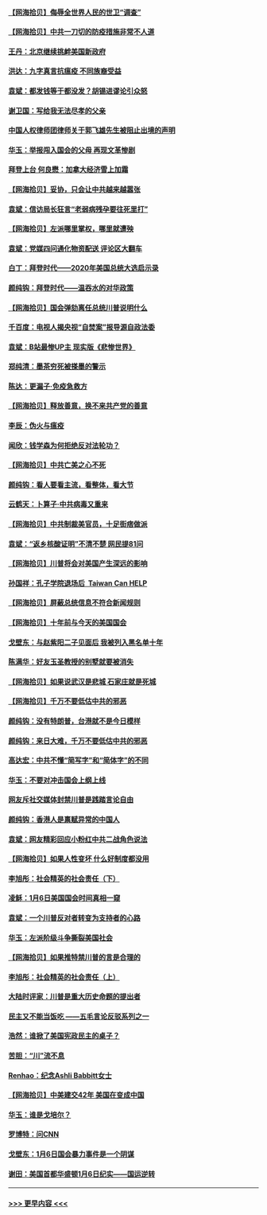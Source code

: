 #### [【网海拾贝】侮辱全世界人民的世卫“调查”](../pages/nsc993/n12727884.md?t=02031001) 
#### [【网海拾贝】中共一刀切的防疫措施非常不人道](../pages/nsc993/n12724879.md?t=02031001) 
#### [王丹：北京继续挑衅美国新政府](../pages/nsc993/n12722456.md?t=02031001) 
#### [洪达：九字真言抗瘟疫 不同族裔受益](../pages/nsc993/n12722448.md?t=02031001) 
#### [袁斌：都发钱等于都没发？胡锡进谬论引众怒](../pages/nsc993/n12722393.md?t=02031001) 
#### [谢卫国：写给我无法尽孝的父亲](../pages/nsc993/n12720325.md?t=02031001) 
#### [中国人权律师团律师关于郭飞雄先生被阻止出境的声明](../pages/nsc993/n12720203.md?t=02031001) 
#### [华玉：举报闯入国会的父母 再现文革惨剧](../pages/nsc993/n12719070.md?t=02031001) 
#### [拜登上台 何良懋：加拿大经济雪上加霜](../pages/nsc993/n12718943.md?t=02031001) 
#### [【网海拾贝】妥协，只会让中共越来越嚣张](../pages/nsc993/n12717392.md?t=02031001) 
#### [袁斌：信访局长狂言“老弱病残孕要往死里打”](../pages/nsc993/n12717343.md?t=02031001) 
#### [【网海拾贝】左派哪里掌权，哪里就遭殃](../pages/nsc993/n12715009.md?t=02031001) 
#### [袁斌：党媒四问通化物资配送 评论区大翻车](../pages/nsc993/n12714950.md?t=02031001) 
#### [白丁：拜登时代——2020年美国总统大选启示录](../pages/nsc993/n12714920.md?t=02031001) 
#### [颜纯钩：拜登时代——温吞水的对华政策](../pages/nsc993/n12713245.md?t=02031001) 
#### [【网海拾贝】国会弹劾离任总统川普说明什么](../pages/nsc993/n12712816.md?t=02031001) 
#### [千百度：电视人揭央视“自焚案”报导源自政法委](../pages/nsc993/n12709760.md?t=02031001) 
#### [袁斌：B站最惨UP主 现实版《悲惨世界》](../pages/nsc993/n12709686.md?t=02031001) 
#### [郑纯清：墨茶穷死被搽墨的警示](../pages/nsc993/n12709262.md?t=02031001) 
#### [陈达：更漏子·免疫急救方](../pages/nsc993/n12709244.md?t=02031001) 
#### [【网海拾贝】释放善意，换不来共产党的善意](../pages/nsc993/n12708361.md?t=02031001) 
#### [李辰：伪火与瘟疫](../pages/nsc993/n12707981.md?t=02031001) 
#### [闻欣：钱学森为何拒绝反对法轮功？](../pages/nsc993/n12707407.md?t=02031001) 
#### [【网海拾贝】中共亡美之心不死](../pages/nsc993/n12707621.md?t=02031001) 
#### [颜纯钩：看人要看主流，看整体，看大节](../pages/nsc993/n12707536.md?t=02031001) 
#### [云鹤天：卜算子‧中共病毒又重来](../pages/nsc993/n12707408.md?t=02031001) 
#### [【网海拾贝】中共制裁美官员，十足街痞做派](../pages/nsc993/n12705115.md?t=02031001) 
#### [袁斌：“返乡核酸证明”不清不楚 网民提81问](../pages/nsc993/n12704982.md?t=02031001) 
#### [【网海拾贝】川普将会对美国产生深远的影响](../pages/nsc993/n12703045.md?t=02031001) 
#### [孙国祥：孔子学院退场后  Taiwan Can HELP](../pages/nsc993/n12702430.md?t=02031001) 
#### [【网海拾贝】屏蔽总统信息不符合新闻规则](../pages/nsc993/n12699998.md?t=02031001) 
#### [【网海拾贝】十年前与今天的美国国会](../pages/nsc993/n12696993.md?t=02031001) 
#### [戈壁东：与赵紫阳二子见面后 我被列入黑名单十年](../pages/nsc993/n12696215.md?t=02031001) 
#### [陈满华：好友玉圣教授的别墅就要被消失](../pages/nsc993/n12695411.md?t=02031001) 
#### [【网海拾贝】如果说武汉是悲城 石家庄就是死城](../pages/nsc993/n12694589.md?t=02031001) 
#### [【网海拾贝】千万不要低估中共的邪恶](../pages/nsc993/n12692771.md?t=02031001) 
#### [颜纯钩：没有特朗普，台港就不是今日模样](../pages/nsc993/n12692678.md?t=02031001) 
#### [颜纯钩：来日大难，千万不要低估中共的邪恶](../pages/nsc993/n12692080.md?t=02031001) 
#### [高达宏：中共不懂“简写字”和“简体字”的不同](../pages/nsc993/n12692068.md?t=02031001) 
#### [华玉：不要对冲击国会上纲上线](../pages/nsc993/n12689948.md?t=02031001) 
#### [网友斥社交媒体封禁川普是践踏言论自由](../pages/nsc993/n12687482.md?t=02031001) 
#### [颜纯钩：香港人是禀赋异常的中国人](../pages/nsc993/n12685142.md?t=02031001) 
#### [袁斌：网友精彩回应小粉红中共二战角色说法](../pages/nsc993/n12684994.md?t=02031001) 
#### [【网海拾贝】如果人性变坏 什么好制度都没用](../pages/nsc993/n12683000.md?t=02031001) 
#### [李旭彤：社会精英的社会责任（下）](../pages/nsc993/n12680604.md?t=02031001) 
#### [凌稣：1月6日美国国会时间真相一窥](../pages/nsc993/n12682780.md?t=02031001) 
#### [袁斌：一个川普反对者转变为支持者的心路](../pages/nsc993/n12682700.md?t=02031001) 
#### [华玉：左派阶级斗争撕裂美国社会](../pages/nsc993/n12681226.md?t=02031001) 
#### [【网海拾贝】如果推特禁川普的言是合理的](../pages/nsc993/n12681232.md?t=02031001) 
#### [李旭彤：社会精英的社会责任（上）](../pages/nsc993/n12680501.md?t=02031001) 
#### [大陆时评家：川普是重大历史命题的提出者](../pages/nsc993/n12679904.md?t=02031001) 
#### [民主又不能当饭吃 ——五毛言论反驳系列之一](../pages/nsc993/n12679877.md?t=02031001) 
#### [浩然：谁掀了美国宪政民主的桌子？](../pages/nsc993/n12679850.md?t=02031001) 
#### [苦胆：“川”流不息](../pages/nsc993/n12678388.md?t=02031001) 
#### [Renhao：纪念Ashli Babbitt女士](../pages/nsc993/n12678359.md?t=02031001) 
#### [【网海拾贝】中美建交42年 美国在变成中国](../pages/nsc993/n12678324.md?t=02031001) 
#### [华玉：谁是戈培尔？](../pages/nsc993/n12677515.md?t=02031001) 
#### [罗博特：问CNN](../pages/nsc993/n12677172.md?t=02031001) 
#### [戈壁东：1月6日国会暴力事件是一个阴谋](../pages/nsc993/n12674639.md?t=02031001) 
#### [谢田：美国首都华盛顿1月6日纪实——国运逆转](../pages/nsc993/n12673190.md?t=02031001) 

----
#### [ >>> 更早内容 <<< ](../indexes/nsc993-earlier.md)
